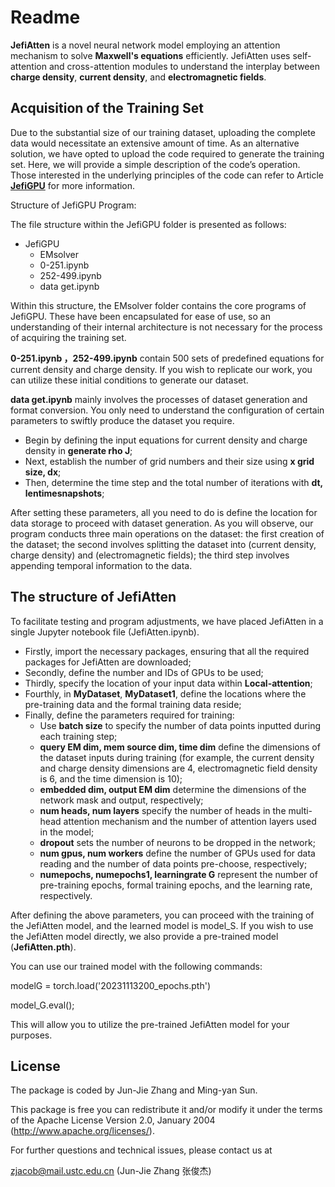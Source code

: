 # Readme #

**JefiAtten** is a novel neural network model employing an attention mechanism to solve **Maxwell's equations** efficiently. JefiAtten uses self-attention and cross-attention modules to understand the interplay between **charge density**, **current density**, and **electromagnetic fields**.

## Acquisition of the Training Set ##

Due to the substantial size of our training dataset, uploading the complete data would necessitate an extensive amount of time. As an alternative solution, we have opted to upload the code required to generate the training set. Here, we will provide a simple description of the code’s operation. Those interested in the underlying principles of the code can refer to Article **[JefiGPU](https://www.sciencedirect.com/science/article/pii/S0010465522000467)** for more information.

Structure of JefiGPU Program:

The file structure within the JefiGPU folder is presented as follows:

- JefiGPU
	- EMsolver
	- 0-251.ipynb
	- 252-499.ipynb
	- data get.ipynb

Within this structure, the EMsolver folder contains the core programs of JefiGPU. These have been encapsulated for ease of use, so an understanding of their internal architecture is not necessary for the process of acquiring the training set.

**0-251.ipynb ，252-499.ipynb** contain 500 sets of predefined equations for current density and charge density. If you wish to replicate our work, you can utilize these initial conditions to generate our dataset.

**data get.ipynb** mainly involves the processes of dataset generation and format conversion. You only need to understand the configuration of certain parameters to swiftly produce the dataset you require.

- Begin by defining the input equations for current density and charge density in **generate rho J**;
- Next, establish the number of grid numbers and their size using **x grid size, dx**;
- Then, determine the time step and the total number of iterations with **dt, lentimesnapshots**;

After setting these parameters, all you need to do is define the location for data storage to proceed with dataset generation. As you will observe, our program conducts three main operations on the dataset: the first creation of the dataset; the second involves splitting the dataset into (current density, charge density) and (electromagnetic fields); the third step involves appending temporal information to the data.

## The structure of JefiAtten ##

To facilitate testing and program adjustments, we have placed JefiAtten in a single Jupyter notebook file (JefiAtten.ipynb).

- Firstly, import the necessary packages, ensuring that all the required packages for JefiAtten are downloaded;
- Secondly, define the number and IDs of GPUs to be used;
- Thirdly, specify the location of your input data within **Local-attention**;
- Fourthly, in **MyDataset**, **MyDataset1**, define the locations where the pre-training data and the formal training data reside;
- Finally, define the parameters required for training:
	- Use **batch size** to specify the number of data points inputted during each training step;
	- **query EM dim, mem source dim, time dim** define the dimensions of the dataset inputs during training (for example, the current density and charge density dimensions are 4, electromagnetic field density is 6, and the time dimension is 10);
	- **embedded dim, output EM dim** determine the dimensions of the network mask and output, respectively;
	- **num heads, num layers** specify the number of heads in the multi-head attention mechanism and the number of attention layers used in the model;
	- **dropout** sets the number of neurons to be dropped in the network;
	- **num gpus, num workers** define the number of GPUs used for data reading and the number of data points pre-choose, respectively;
	- **numepochs, numepochs1, learningrate G** represent the number of pre-training epochs, formal training epochs, and the learning rate, respectively.

After defining the above parameters, you can proceed with the training of the JefiAtten model, and the learned model is model_S. If you wish to use the JefiAtten model directly, we also provide a pre-trained model (**JefiAtten.pth**).

You can use our trained model with the following commands:

modelG = torch.load('20231113200_epochs.pth')

model_G.eval();

This will allow you to utilize the pre-trained JefiAtten model for your purposes.

## License ##

The package is coded by Jun-Jie Zhang and Ming-yan Sun.

This package is free you can redistribute it and/or modify it under the terms of the Apache License Version 2.0, January 2004 (http://www.apache.org/licenses/).

For further questions and technical issues, please contact us at

zjacob@mail.ustc.edu.cn (Jun-Jie Zhang 张俊杰)